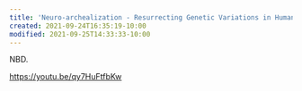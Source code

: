 ```yaml
---
title: 'Neuro-archealization - Resurrecting Genetic Variations in Human Brain Organoids'
created: 2021-09-24T16:35:19-10:00
modified: 2021-09-25T14:33:33-10:00
---
```


NBD.

https://youtu.be/qy7HuFtfbKw

